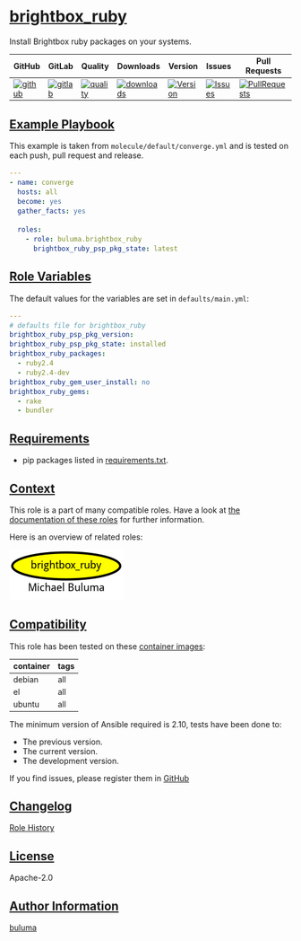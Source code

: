 # [brightbox_ruby](#brightbox_ruby)

Install Brightbox ruby packages on your systems.

|GitHub|GitLab|Quality|Downloads|Version|Issues|Pull Requests|
|------|------|-------|---------|-------|------|-------------|
|[![github](https://github.com/buluma/ansible-role-brightbox_ruby/workflows/Ansible%20Molecule/badge.svg)](https://github.com/buluma/ansible-role-brightbox_ruby/actions)|[![gitlab](https://gitlab.com/buluma/ansible-role-brightbox_ruby/badges/master/pipeline.svg)](https://gitlab.com/buluma/ansible-role-brightbox_ruby)|[![quality](https://img.shields.io/ansible/quality/)](https://galaxy.ansible.com/buluma/brightbox_ruby)|[![downloads](https://img.shields.io/ansible/role/d/)](https://galaxy.ansible.com/buluma/brightbox_ruby)|[![Version](https://img.shields.io/github/release/buluma/ansible-role-brightbox_ruby.svg)](https://github.com/buluma/ansible-role-brightbox_ruby/releases/)|[![Issues](https://img.shields.io/github/issues/buluma/ansible-role-brightbox_ruby.svg)](https://github.com/buluma/ansible-role-brightbox_ruby/issues/)|[![PullRequests](https://img.shields.io/github/issues-pr-closed-raw/buluma/ansible-role-brightbox_ruby.svg)](https://github.com/buluma/ansible-role-brightbox_ruby/pulls/)|

## [Example Playbook](#example-playbook)

This example is taken from `molecule/default/converge.yml` and is tested on each push, pull request and release.
```yaml
---
- name: converge
  hosts: all
  become: yes
  gather_facts: yes

  roles:
    - role: buluma.brightbox_ruby
      brightbox_ruby_psp_pkg_state: latest
```


## [Role Variables](#role-variables)

The default values for the variables are set in `defaults/main.yml`:
```yaml
---
# defaults file for brightbox_ruby
brightbox_ruby_psp_pkg_version:
brightbox_ruby_psp_pkg_state: installed
brightbox_ruby_packages:
  - ruby2.4
  - ruby2.4-dev
brightbox_ruby_gem_user_install: no
brightbox_ruby_gems:
  - rake
  - bundler
```

## [Requirements](#requirements)

- pip packages listed in [requirements.txt](https://github.com/buluma/ansible-role-brightbox_ruby/blob/main/requirements.txt).


## [Context](#context)

This role is a part of many compatible roles. Have a look at [the documentation of these roles](https://buluma.github.io/) for further information.

Here is an overview of related roles:

![dependencies](https://raw.githubusercontent.com/buluma/ansible-role-brightbox_ruby/png/requirements.png "Dependencies")

## [Compatibility](#compatibility)

This role has been tested on these [container images](https://hub.docker.com/u/buluma):

|container|tags|
|---------|----|
|debian|all|
|el|all|
|ubuntu|all|

The minimum version of Ansible required is 2.10, tests have been done to:

- The previous version.
- The current version.
- The development version.



If you find issues, please register them in [GitHub](https://github.com/buluma/ansible-role-brightbox_ruby/issues)

## [Changelog](#changelog)

[Role History](https://github.com/buluma/ansible-role-brightbox_ruby/blob/master/CHANGELOG.md)

## [License](#license)

Apache-2.0

## [Author Information](#author-information)

[buluma](https://buluma.github.io/)
